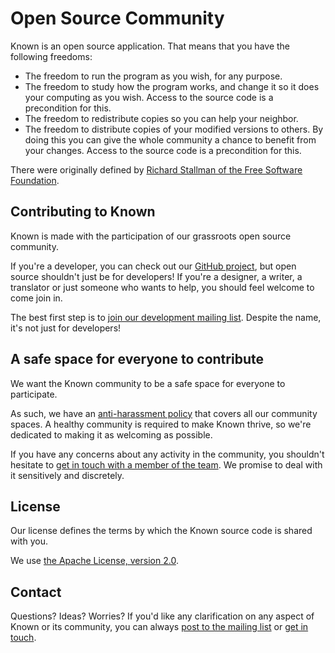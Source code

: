 # Open Source Community

Known is an open source application. That means that you have the following freedoms:

* The freedom to run the program as you wish, for any purpose.
* The freedom to study how the program works, and change it so it does your computing as you wish. Access to the source code is a precondition for this.
* The freedom to redistribute copies so you can help your neighbor.
* The freedom to distribute copies of your modified versions to others. By doing this you can give the whole community a chance to benefit from your changes. Access to the source code is a precondition for this.

There were originally defined by [Richard Stallman of the Free Software Foundation](https://www.gnu.org/philosophy/free-sw.html).

## Contributing to Known

Known is made with the participation of our grassroots open source community.

If you're a developer, you can check out our [GitHub project](https://github.com/idno/known), but open source shouldn't just
be for developers! If you're a designer, a writer, a translator or just someone who wants to help, you should feel welcome
to come join in.

The best first step is to [join our development mailing list](https://groups.google.com/forum/#!forum/known-dev). Despite
the name, it's not just for developers!

## A safe space for everyone to contribute

We want the Known community to be a safe space for everyone to participate.

As such, we have an [anti-harassment policy](harassment.md) that covers all our community spaces. A healthy community
is required to make Known thrive, so we're dedicated to making it as welcoming as possible.

If you have any concerns about any activity in the community, you shouldn't hesitate to
[get in touch with a member of the team](harassment.md##get-in-touch-with-the-core-team). We promise to deal with it
sensitively and discretely.

## License

Our license defines the terms by which the Known source code is shared with you.

We use [the Apache License, version 2.0](http://www.apache.org/licenses/LICENSE-2.0).

## Contact

Questions? Ideas? Worries? If you'd like any clarification on any aspect of Known or its community, you can always
[post to the mailing list](https://groups.google.com/forum/#!forum/known-dev) or [get in touch](https://withknown.com/contact/).
